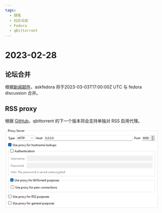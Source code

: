 ```yaml
---
tags:
  - 随笔
  - 社区动态
  - Fedora
  - qBittorrent
---
```


# 2023-02-28

## 论坛合并

根据[新闻邮件](https://discussion.fedoraproject.org/t/downtime-this-friday-as-we-complete-the-merge-with-ask-fedora/47175/1)，askfedora 将于2023-03-03T17:00:00Z UTC 与 fedora discussion 合并。

## RSS proxy

根据 [GitHub](https://github.com/qbittorrent/qBittorrent/pull/18528)，qbittorrent 的下一个版本将会支持单独对 RSS 启用代理。

<center>

![01](./images/2023-02/rss.png)

</center>